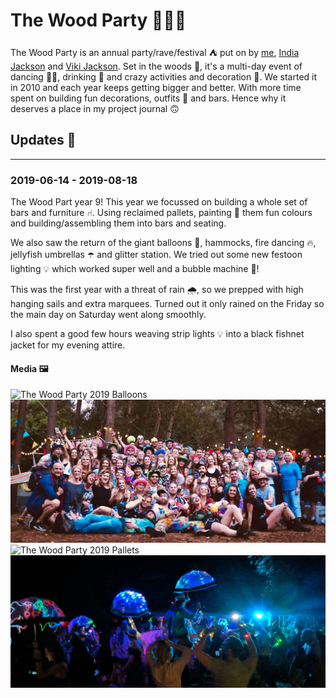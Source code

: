 # The Wood Party 🌲🔥🥳

The Wood Party is an annual party/rave/festival ⛺️ put on by [me](https://charliejackson.com/), [India Jackson](https://www.indiajackson.co.uk/) and [Viki Jackson](https://vikibell.com/). Set in the woods 🌲, it's a multi-day event of dancing 👯‍♀️, drinking 🍻 and crazy activities and decoration 🎊. We started it in 2010 and each year keeps getting bigger and better. With more time spent on building fun decorations, outfits 🎩 and bars. Hence why it deserves a place in my project journal 🙃

## Updates 🔼

---

### 2019-06-14 - 2019-08-18

The Wood Part year 9! This year we focussed on building a whole set of bars and furniture ⑁. Using reclaimed pallets, painting 🎨 them fun colours and building/assembling them into bars and seating.

We also saw the return of the giant balloons 🎈, hammocks, fire dancing 🔥, jellyfish umbrellas ☂️ and glitter station. We tried out some new festoon lighting 💡 which worked super well and a bubble machine 🧼!

This was the first year with a threat of rain 🌧, so we prepped with high hanging sails and extra marquees. Turned out it only rained on the Friday so the main day on Saturday went along smoothly.

I also spent a good few hours weaving strip lights 💡 into a black fishnet jacket for my evening attire.

#### Media 🖼

![The Wood Party 2019 Balloons](../assets/the-wood-party-2019-balloons.jpg)
![The Wood Party 2019 Group Shot](../assets/the-wood-party-2019-group.jpg)
![The Wood Party 2019 Pallets](../assets/the-wood-party-2019-pallets.jpg)
![The Wood Party 2019 Jellyfish Umbrellas](../assets/the-wood-party-2019-umbrellas.jpg)
